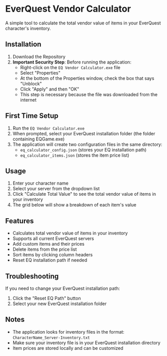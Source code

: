 # EverQuest Vendor Calculator

A simple tool to calculate the total vendor value of items in your EverQuest character's inventory.

## Installation

1. Download the Repository
2. **Important Security Step**: Before running the application:
   - Right-click on the `EQ Vendor Calculator.exe` file
   - Select "Properties"
   - At the bottom of the Properties window, check the box that says "Unblock"
   - Click "Apply" and then "OK"
   - This step is necessary because the file was downloaded from the internet

## First Time Setup

1. Run the `EQ Vendor Calculator.exe`
2. When prompted, select your EverQuest installation folder (the folder containing EQGame.exe)
3. The application will create two configuration files in the same directory:
   - `eq_calculator_config.json` (stores your EQ installation path)
   - `eq_calculator_items.json` (stores the item price list)

## Usage

1. Enter your character name
2. Select your server from the dropdown list
3. Click "Calculate Total Value" to see the total vendor value of items in your inventory
4. The grid below will show a breakdown of each item's value

## Features

- Calculates total vendor value of items in your inventory
- Supports all current EverQuest servers
- Add custom items and their prices
- Delete items from the price list
- Sort items by clicking column headers
- Reset EQ installation path if needed

## Troubleshooting

If you need to change your EverQuest installation path:
1. Click the "Reset EQ Path" button
2. Select your new EverQuest installation folder

## Notes

- The application looks for inventory files in the format: `CharacterName_Server-Inventory.txt`
- Make sure your inventory file is in your EverQuest installation directory
- Item prices are stored locally and can be customized 
